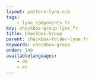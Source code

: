 ```yaml
---
layout: pattern-lyne.njk
tags: 
    - lyne_components_fr
key: checkbox-group-lyne_fr
title: Checkbox-Group
parent: checkbox-folder-lyne_fr
keywords: checkbox-group
order: 140
availablelanguages: 
    - de
    - en
---
```

